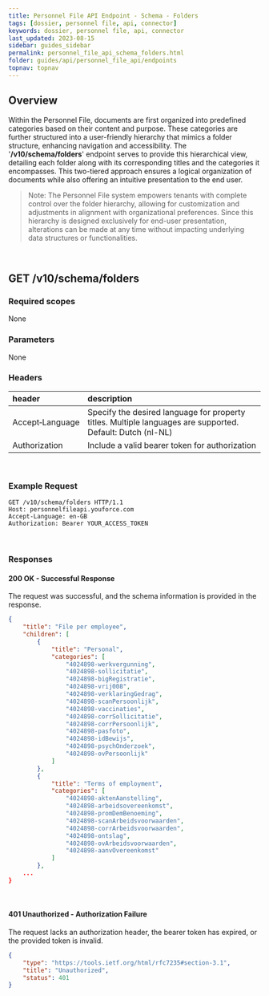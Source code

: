 ```yaml
---
title: Personnel File API Endpoint - Schema - Folders
tags: [dossier, personnel file, api, connector]
keywords: dossier, personnel file, api, connector
last_updated: 2023-08-15
sidebar: guides_sidebar
permalink: personnel_file_api_schema_folders.html
folder: guides/api/personnel_file_api/endpoints
topnav: topnav
---
```


## Overview
Within the Personnel File, documents are first organized into predefined categories based on their content and purpose. These categories 
are further structured into a user-friendly hierarchy that mimics a folder structure, enhancing navigation and accessibility. 
The '**/v10/schema/folders**' endpoint serves to provide this hierarchical view, detailing each folder along with its corresponding titles 
and the categories it encompasses. This two-tiered approach ensures a logical organization of documents while also offering an intuitive 
presentation to the end user.

> Note: The Personnel File system empowers tenants with complete control over the folder hierarchy, allowing for customization and adjustments in
> alignment with organizational preferences. Since this hierarchy is designed exclusively for end-user presentation, alterations can be made at
> any time without impacting underlying data structures or functionalities.
 
&nbsp;
## GET /v10/schema/folders
### Required scopes
None
### Parameters
None
### Headers

| header                | description                                                                 |
|:----------------------|:----------------------------------------------------------------------------|
| Accept&#8209;Language | Specify the desired language for property titles. Multiple languages are supported. Default: Dutch (nl-NL) |
| Authorization | Include a valid bearer token for authorization |

&nbsp;
### Example Request
```
GET /v10/schema/folders HTTP/1.1
Host: personnelfileapi.youforce.com
Accept-Language: en-GB
Authorization: Bearer YOUR_ACCESS_TOKEN
```
&nbsp;
### Responses
#### 200 OK - Successful Response
The request was successful, and the schema information is provided in the response.
```json
{
    "title": "File per employee",
    "children": [
        {
            "title": "Personal",
            "categories": [
                "4024898-werkvergunning",
                "4024898-sollicitatie",
                "4024898-bigRegistratie",
                "4024898-vrij008",
                "4024898-verklaringGedrag",
                "4024898-scanPersoonlijk",
                "4024898-vaccinaties",
                "4024898-corrSollicitatie",
                "4024898-corrPersoonlijk",
                "4024898-pasfoto",
                "4024898-idBewijs",
                "4024898-psychOnderzoek",
                "4024898-ovPersoonlijk"
            ]
        },
        {
            "title": "Terms of employment",
            "categories": [
                "4024898-aktenAanstelling",
                "4024898-arbeidsovereenkomst",
                "4024898-promDemBenoeming",
                "4024898-scanArbeidsvoorwaarden",
                "4024898-corrArbeidsvoorwaarden",
                "4024898-ontslag",
                "4024898-ovArbeidsvoorwaarden",
                "4024898-aanvOvereenkomst"
            ]
        },
    ...
}  
```

&nbsp;
#### 401 Unauthorized - Authorization Failure
The request lacks an authorization header, the bearer token has expired, or the provided token is invalid.
```json
{
    "type": "https://tools.ietf.org/html/rfc7235#section-3.1",
    "title": "Unauthorized",
    "status": 401
}
```

